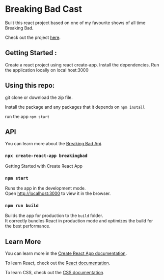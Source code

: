 # Breaking Bad Cast

Built this react project based on one of my favourite shows of all time Breaking Bad.

Check out the project [here](https://rathod-shubham.github.io/BreakingBadCast/).

## Getting Started :

Create a react project using react create-app.
Install the dependencies.
Run the application locally on local host:3000

## Using this repo:

git clone or download the zip file.

Install the package and any packages that it depends on `npm install`

run the app `npm start`

## API

You can learn more about the [Breaking Bad Api](https://breakingbadapi.com/documentation).

### `npx create-react-app breakingbad`

Getting Started with Create React App

### `npm start`

Runs the app in the development mode.\
Open [http://localhost:3000](http://localhost:3000) to view it in the browser.

### `npm run build`

Builds the app for production to the `build` folder.\
It correctly bundles React in production mode and optimizes the build for the best performance.

## Learn More

You can learn more in the [Create React App documentation](https://facebook.github.io/create-react-app/docs/getting-started).

To learn React, check out the [React documentation](https://reactjs.org/).

To learn CSS, check out the [CSS documentation](https://www.w3schools.com/css/default.asp).

